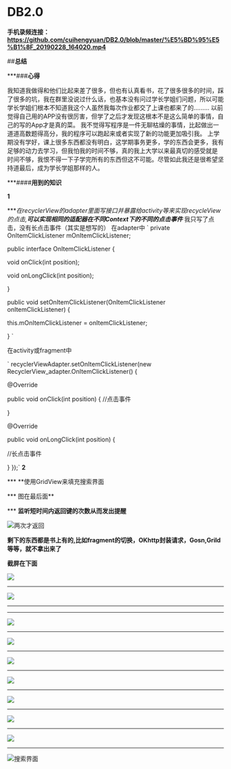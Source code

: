 # DB2.0


**手机录频连接：
https://github.com/cuihengyuan/DB2.0/blob/master/%E5%BD%95%E5%B1%8F_20190228_164020.mp4**

##**总结**

***###**心得**

我知道我做得和他们比起来差了很多，但也有认真看书，花了很多很多的时间，踩了很多的坑，我在群里没说过什么话，也基本没有问过学长学姐们问题，所以可能学长学姐们根本不知道我这个人虽然我每次作业都交了上课也都来了的.........
以前觉得自己用的APP没有很厉害，但学了之后才发现这根本不是这么简单的事情，自己的写的App才是真的菜。
我不觉得写程序是一件无聊枯燥的事情，比起做出一道道高数题得高分，我的程序可以跑起来或者实现了新的功能更加吸引我。
上学期没有学好，课上很多东西都没有明白，这学期事务更多，学的东西会更多，我有足够的动力去学习，但我怕我的时间不够，真的我上大学以来最真切的感受就是
时间不够，我恨不得一下子学完所有的东西但这不可能。尽管如此我还是很希望坚持道最后，成为学长学姐那样的人。

***####**用到的知识**

**1**

****在recyclerView的adapter里面写接口并暴露给activity等来实现recycleView的点击,**可以实现相同的适配器在不同Context下的不同的点击事件***
我只写了点击，没有长点击事件（其实是想写的）
 在adapter中
 ` private OnItemClickListener mOnItemClickListener;

public interface OnItemClickListener {

void onClick(int position);

void onLongClick(int position);

}

public void setOnItemClickListener(OnItemClickListener onItemClickListener) {

this.mOnItemClickListener = onItemClickListener;

} 
     ` 

在activity或fragment中

`      recyclerViewAdapter.setOnItemClickListener(new RecyclerView_adapter.OnItemClickListener() {

@Override

public void onClick(int position) {
                                //点击事件

}

@Override

public void onLongClick(int position) {

//长点击事件

}
                        });`
 **2**

*** **使用GridView来填充搜索界面

*** 图在最后面**

*** **监听短时间内返回键的次数从而发出提醒**

![两次才返回](https://raw.githubusercontent.com/cuihengyuan/DB2.0/master/超级截屏_20190301_173905.png) 

**剩下的东西都是书上有的,比如fragment的切换，OKhttp封装请求，Gosn,Grild等等，就不拿出来了** 

**截屏在下面**
 
 ![](https://raw.githubusercontent.com/cuihengyuan/DB2.0/master/超级截屏_20190301_164153.png)
***
![](https://raw.githubusercontent.com/cuihengyuan/DB2.0/master/超级截屏_20190301_164441.png)
***
***
![](https://raw.githubusercontent.com/cuihengyuan/DB2.0/master/超级截屏_20190301_164228.png)
***
![](https://raw.githubusercontent.com/cuihengyuan/DB2.0/master/超级截屏_20190301_164243.png)
***
![](https://raw.githubusercontent.com/cuihengyuan/DB2.0/master/超级截屏_20190301_164313.png)
***
![](https://raw.githubusercontent.com/cuihengyuan/DB2.0/master/超级截屏_20190301_164358.png)
***
![](https://raw.githubusercontent.com/cuihengyuan/DB2.0/master/超级截屏_20190301_164412.png)
***
![](https://raw.githubusercontent.com/cuihengyuan/DB2.0/master/超级截屏_20190301_164433.png)
***
![](https://raw.githubusercontent.com/cuihengyuan/DB2.0/master/超级截屏_20190301_164211.png)
***












![搜索界面](https://raw.githubusercontent.com/cuihengyuan/DB2.0/master/超级截屏_20190301_164330.png)
 
                        
                        
                        
                        
                        
                        
                        
                        
                        
                        
                        
                        
